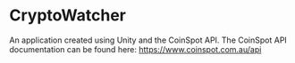 # CryptoWatcher
An application created using Unity and the CoinSpot API. The CoinSpot API documentation can be found here: https://www.coinspot.com.au/api 
